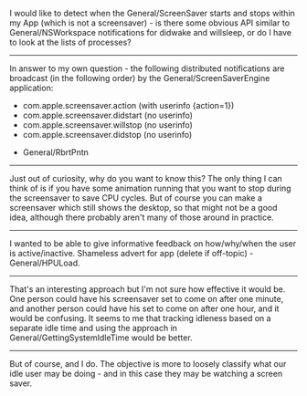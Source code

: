 I would like to detect when the General/ScreenSaver starts and stops within my App (which is not a screensaver) - is there some obvious API similar to General/NSWorkspace notifications for didwake and willsleep, or do I have to look at the lists of processes?

----
In answer to my own question - the following distributed notifications are broadcast (in the following order) by the General/ScreenSaverEngine application:

* com.apple.screensaver.action (with userinfo {action=1})
* com.apple.screensaver.didstart (no userinfo)
* com.apple.screensaver.willstop (no userinfo)
* com.apple.screensaver.didstop (no userinfo)

- General/RbrtPntn

----
Just out of curiosity, why do you want to know this? The only thing I can think of is if you have some animation running that you want to stop during the screensaver to save CPU cycles. But of course you can make a screensaver which still shows the desktop, so that might not be a good idea, although there probably aren't many of those around in practice.

----
I wanted to be able to give informative feedback on how/why/when the user is active/inactive. Shameless advert for app (delete if off-topic) - General/HPULoad.

----
That's an interesting approach but I'm not sure how effective it would be. One person could have his screensaver set to come on after one minute, and another person could have his set to come on after one hour, and it would be confusing. It seems to me that tracking idleness based on a separate idle time and using the approach in General/GettingSystemIdleTime would be better.

----
But of course, and I do. The objective is more to loosely classify what our idle user may be doing - and in this case they may be watching a screen saver.